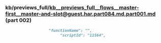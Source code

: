 ### kb/previews_full/kb__previews_full__flows__master-first__master-and-slot@guest.har.part084.md.part001.md (part 002)

```md
                   "functionName": "",
                        "scriptId": "11564",
             
```

```
